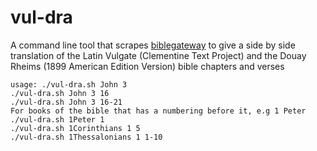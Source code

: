 # vul-dra
A command line tool that scrapes <a href="https://www.biblegateway.com/">biblegateway</a> to give a side by side translation of the Latin Vulgate (Clementine Text Project) and the Douay Rheims (1899 American Edition Version) bible chapters and verses



    usage: ./vul-dra.sh John 3
	./vul-dra.sh John 3 16
	./vul-dra.sh John 3 16-21
	For books of the bible that has a numbering before it, e.g 1 Peter
	./vul-dra.sh 1Peter 1
	./vul-dra.sh 1Corinthians 1 5
	./vul-dra.sh 1Thessalonians 1 1-10
